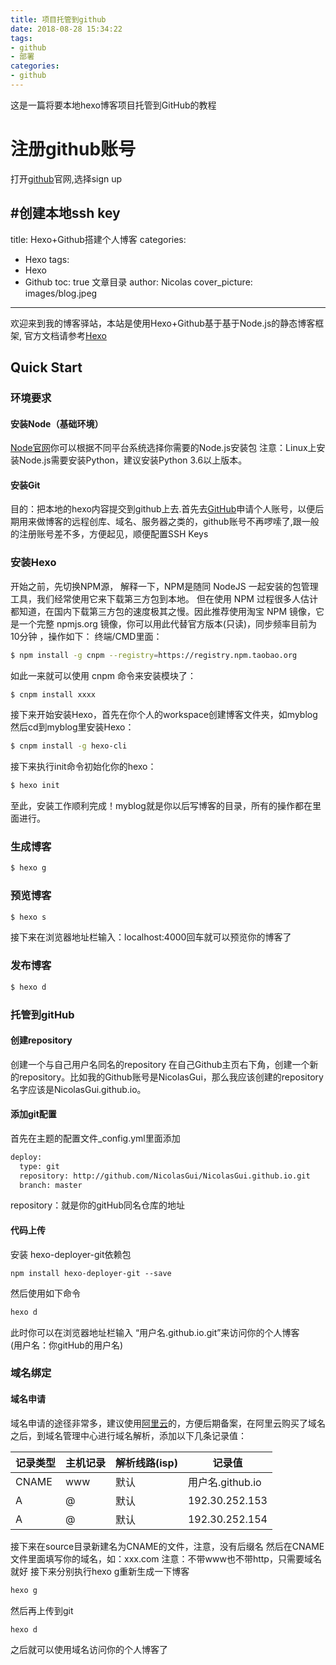 ```yaml
---
title: 项目托管到github
date: 2018-08-28 15:34:22
tags:
- github
- 部署
categories:
- github
---
```

这是一篇将要本地hexo博客项目托管到GitHub的教程
# 注册github账号
打开[github](http://www.github.com)官网,选择sign up

#创建本地ssh key
---
title: Hexo+Github搭建个人博客
categories:
- Hexo
tags:
- Hexo
- Github
toc: true 文章目录
author: Nicolas
cover_picture: images/blog.jpeg
---

欢迎来到我的博客驿站，本站是使用Hexo+Github基于基于Node.js的静态博客框架, 官方文档请参考[Hexo](https://hexo.io)

## Quick Start

### 环境要求
#### 安装Node（基础环境）
[Node官网](https://nodejs.org/en/download/)你可以根据不同平台系统选择你需要的Node.js安装包
注意：Linux上安装Node.js需要安装Python，建议安装Python 3.6以上版本。
#### 安装Git
目的：把本地的hexo内容提交到github上去.首先去[GitHub](http://www.github.com)申请个人账号，以便后期用来做博客的远程创库、域名、服务器之类的，github账号不再啰嗦了,跟一般的注册账号差不多，方便起见，顺便配置SSH Keys

### 安装Hexo
开始之前，先切换NPM源， 解释一下，NPM是随同 NodeJS 一起安装的包管理工具，我们经常使用它来下载第三方包到本地。
但在使用 NPM 过程很多人估计都知道，在国内下载第三方包的速度极其之慢。因此推荐使用淘宝 NPM 镜像，它是一个完整 npmjs.org 镜像，你可以用此代替官方版本(只读)，同步频率目前为 10分钟 ，操作如下：
终端/CMD里面：
``` bash
$ npm install -g cnpm --registry=https://registry.npm.taobao.org
```
如此一来就可以使用 cnpm 命令来安装模块了：
``` bash
$ cnpm install xxxx
```
接下来开始安装Hexo，首先在你个人的workspace创建博客文件夹，如myblog
然后cd到myblog里安装Hexo：
``` bash
$ cnpm install -g hexo-cli
```
接下来执行init命令初始化你的hexo：
``` bash
$ hexo init
```
至此，安装工作顺利完成！myblog就是你以后写博客的目录，所有的操作都在里面进行。


### 生成博客

``` bash 
$ hexo g
```

### 预览博客

``` bash 
$ hexo s
```
接下来在浏览器地址栏输入：localhost:4000回车就可以预览你的博客了


### 发布博客

``` bash
$ hexo d
```
### 托管到gitHub
#### 创建repository
创建一个与自己用户名同名的repository
在自己Github主页右下角，创建一个新的repository。比如我的Github账号是NicolasGui，那么我应该创建的repository名字应该是NicolasGui.github.io。
#### 添加git配置
首先在主题的配置文件_config.yml里面添加
``` bash
deploy:
  type: git
  repository: http://github.com/NicolasGui/NicolasGui.github.io.git
  branch: master
```
repository：就是你的gitHub同名仓库的地址
#### 代码上传
安装 hexo-deployer-git依赖包
```
npm install hexo-deployer-git --save
```
然后使用如下命令

```` bash
hexo d
````
此时你可以在浏览器地址栏输入 “用户名.github.io.git”来访问你的个人博客  
(用户名：你gitHub的用户名)
### 域名绑定
#### 域名申请
域名申请的途径非常多，建议使用[阿里云](http://www.aliyun.com)的，方便后期备案，在阿里云购买了域名之后，到域名管理中心进行域名解析，添加以下几条记录值：

记录类型|主机记录|解析线路(isp)|记录值
-|-|-|-
CNAME|www|默认|用户名.github.io
A|@|默认|192.30.252.153
A|@|默认|192.30.252.154

接下来在source目录新建名为CNAME的文件，注意，没有后缀名
然后在CNAME文件里面填写你的域名，如：xxx.com   注意：不带www也不带http，只需要域名就好
接下来分别执行hexo g重新生成一下博客
``` bash
hexo g
```
然后再上传到git
``` bash
hexo d
```
之后就可以使用域名访问你的个人博客了

